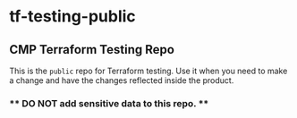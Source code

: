 # tf-testing-public
## CMP Terraform Testing Repo

This is the `public` repo for Terraform testing. Use it when you need to make a change and have the changes reflected inside the product.


### ** DO NOT add sensitive data to this repo. **
